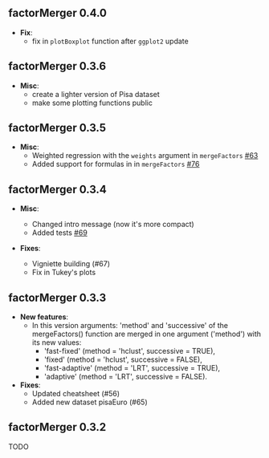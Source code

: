 factorMerger 0.4.0
----------------------------------------------------------------
* **Fix**:
    * fix in `plotBoxplot` function after `ggplot2` update


factorMerger 0.3.6
----------------------------------------------------------------
* **Misc**:
    * create a lighter version of Pisa dataset
    * make some plotting functions public


factorMerger 0.3.5
----------------------------------------------------------------
* **Misc**:
    * Weighted regression with the `weights` argument in `mergeFactors` [#63](https://github.com/MI2DataLab/factorMerger/issues/63)
    * Added support for formulas in in `mergeFactors` [#76](https://github.com/MI2DataLab/factorMerger/issues/76)

factorMerger 0.3.4
----------------------------------------------------------------
* **Misc**:
    * Changed intro message (now it's more compact)
    * Added tests [#69](https://github.com/MI2DataLab/factorMerger/issues/69)

* **Fixes**:
    * Vigniette building (#67)
    * Fix in Tukey's plots

factorMerger 0.3.3
----------------------------------------------------------------
* **New features**:
    * In this version arguments: 'method' and 'successive' of the mergeFactors() function are merged in one argument ('method') with its new values:
        * 'fast-fixed' (method = 'hclust', successive = TRUE),
        * 'fixed' (method = 'hclust', successive = FALSE),
        * 'fast-adaptive' (method = 'LRT', successive = TRUE),
        * 'adaptive' (method = 'LRT', successive = FALSE).
* **Fixes**:
    * Updated cheatsheet (#56)
    * Added new dataset pisaEuro (#65)

factorMerger 0.3.2
----------------------------------------------------------------
	
TODO
